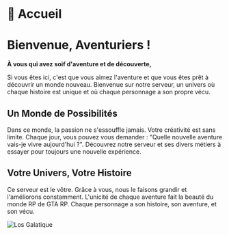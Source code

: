 # 🏢 Accueil

# Bienvenue, Aventuriers !

**À vous qui avez soif d'aventure et de découverte,**

Si vous êtes ici, c'est que vous aimez l'aventure et que vous êtes prêt à découvrir un monde nouveau. Bienvenue sur notre serveur, un univers où chaque histoire est unique et où chaque personnage a son propre vécu.

## Un Monde de Possibilités

Dans ce monde, la passion ne s'essouffle jamais. Votre créativité est sans limite. Chaque jour, vous pouvez vous demander : "Quelle nouvelle aventure vais-je vivre aujourd'hui ?". Découvrez notre serveur et ses divers métiers à essayer pour toujours une nouvelle expérience.

## Votre Univers, Votre Histoire

Ce serveur est le vôtre. Grâce à vous, nous le faisons grandir et l'améliorons constamment. L'unicité de chaque aventure fait la beauté du monde RP de GTA RP. Chaque personnage a son histoire, son aventure, et son vécu.


![Los Galatique](https://media.discordapp.net/attachments/1348433191874068551/1348434204169469952/669042a4c1cae245290e90e3e6c5565a.webp?ex=67cf72b6&is=67ce2136&hm=60f35aab65df2e1024b4770d24a224829e67c8f10c63fa76e0b211286e6baf57&=&format=webp&width=320&height=320)